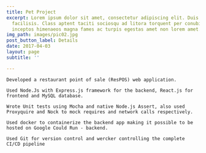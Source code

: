 ```yaml
---
title: Pet Project
excerpt: Lorem ipsum dolor sit amet, consectetur adipiscing elit. Duis dapibus rutrum
  facilisis. Class aptent taciti sociosqu ad litora torquent per conubia nostra, per
  inceptos himenaeos magna fames ac turpis egestas amet non lorem amet.
img_path: images/pic02.jpg
post_button_label: Details
date: 2017-04-03
layout: page
subtitle: ''

---
```

    Developed a restaurant point of sale (​ResPOS​) web application. 

    Used Node.Js with Express.js framework for the backend, React.js for frontend and MySQL database. 

    Wrote Unit tests using Mocha and native Node.js Assert, also used Proxyquire and Nock to mock requires and network calls respectively.

    Used docker to containerize the backend app making it possible to be hosted on Google Could Run - backend. 

    Used Git for version control and wercker controlling the complete CI/CD pipeline